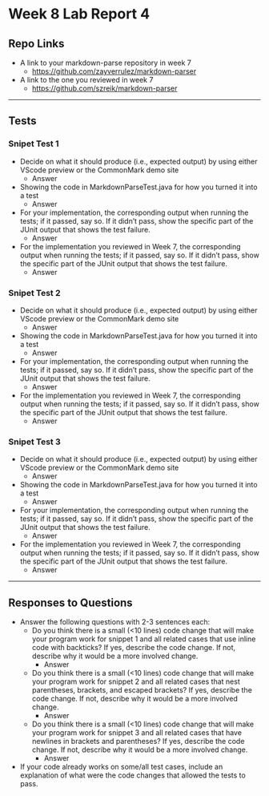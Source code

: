 # Week 8 Lab Report 4

## Repo Links

* A link to your markdown-parse repository in week 7
    * https://github.com/zayverrulez/markdown-parser
* A link to the one you reviewed in week 7
    * https://github.com/szreik/markdown-parser

---

## Tests

### Snipet Test 1

* Decide on what it should produce (i.e., expected output) by using either VScode preview or the CommonMark demo site
    * Answer
* Showing the code in MarkdownParseTest.java for how you turned it into a test
    * Answer
* For your implementation, the corresponding output when running the tests; if it passed, say so. If it didn’t pass, show the specific part of the JUnit output that shows the test failure.
    * Answer
* For the implementation you reviewed in Week 7, the corresponding output when running the tests; if it passed, say so. If it didn’t pass, show the specific part of the JUnit output that shows the test failure.
    * Answer

### Snipet Test 2

* Decide on what it should produce (i.e., expected output) by using either VScode preview or the CommonMark demo site
    * Answer
* Showing the code in MarkdownParseTest.java for how you turned it into a test
    * Answer
* For your implementation, the corresponding output when running the tests; if it passed, say so. If it didn’t pass, show the specific part of the JUnit output that shows the test failure.
    * Answer
* For the implementation you reviewed in Week 7, the corresponding output when running the tests; if it passed, say so. If it didn’t pass, show the specific part of the JUnit output that shows the test failure.
    * Answer

### Snipet Test 3

* Decide on what it should produce (i.e., expected output) by using either VScode preview or the CommonMark demo site
    * Answer
* Showing the code in MarkdownParseTest.java for how you turned it into a test
    * Answer
* For your implementation, the corresponding output when running the tests; if it passed, say so. If it didn’t pass, show the specific part of the JUnit output that shows the test failure.
    * Answer
* For the implementation you reviewed in Week 7, the corresponding output when running the tests; if it passed, say so. If it didn’t pass, show the specific part of the JUnit output that shows the test failure.
    * Answer

---

## Responses to Questions

* Answer the following questions with 2-3 sentences each:
    * Do you think there is a small (<10 lines) code change that will make your program work for snippet 1 and all related cases that use inline code with backticks? If yes, describe the code change. If not, describe why it would be a more involved change.
        * Answer
    * Do you think there is a small (<10 lines) code change that will make your program work for snippet 2 and all related cases that nest parentheses, brackets, and escaped brackets? If yes, describe the code change. If not, describe why it would be a more involved change.
        * Answer
    * Do you think there is a small (<10 lines) code change that will make your program work for snippet 3 and all related cases that have newlines in brackets and parentheses? If yes, describe the code change. If not, describe why it would be a more involved change.
        * Answer
* If your code already works on some/all test cases, include an explanation of what were the code changes that allowed the tests to pass.
